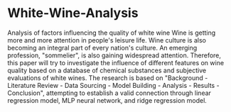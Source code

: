 # White-Wine-Analysis
Analysis of factors influencing the quality of white wine
Wine is getting more and more attention in people's leisure life. Wine culture is also becoming an integral part of every nation's culture. An emerging profession, "sommelier", is also gaining widespread attention. Therefore, this paper will try to investigate the influence of different features on wine quality based on a database of chemical substances and subjective evaluations of white wines. The research is based on "Background - Literature Review - Data Sourcing - Model Building - Analysis - Results - Conclusion", attempting to establish a valid connection through linear regression model, MLP neural network, and ridge regression model.
